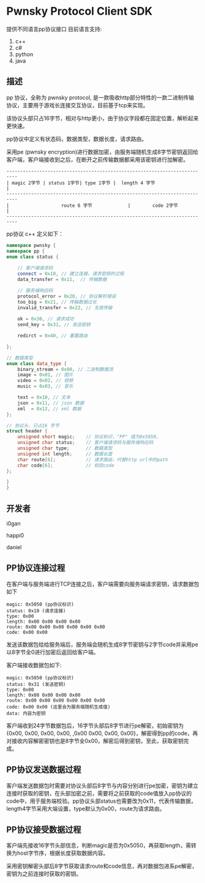 # Pwnsky Protocol Client SDK

提供不同语言pp协议接口
目前语言支持:

1. c++
2. c#
3. python
4. java

## 描述

pp 协议，全称为 pwnsky protocol, 是一款吸收http部分特性的一款二进制传输协议，主要用于游戏长连接交互协议，目前基于tcp来实现。

该协议头部只占16字节，相对与http更小，由于协议字段都在固定位置，解析起来更快速。

pp协议中定义有状态码，数据类型，数据长度，请求路由。

采用pe (pwnsky encryption)进行数据加密，由服务端随机生成8字节密钥返回给客户端，客户端接收到之后，在断开之前传输数据都采用该密钥进行加解密。

```
--------------------------------------------------------------------------
| magic 2字节 | status 1字节| type 1字节 |  length 4 字节                  |
--------------------------------------------------------------------------
|                   route 6 字节             |        code 2字节          |
--------------------------------------------------------------------------
```



pp协议 c++ 定义如下：

```cpp
namespace pwnsky {
namespace pp {
enum class status {
    
    // 客户端请求码
    connect = 0x10, // 建立连接，请求密钥的过程
    data_transfer = 0x11,  // 传输数据

    // 服务端响应码
    protocol_error = 0x20, // 协议解析错误
    too_big = 0x21, // 传输数据过长
    invalid_transfer = 0x22, // 无效传输
    
    ok = 0x30, // 请求成功
    send_key = 0x31, // 发送密钥

    redirct = 0x40, // 重置路由

};

// 数据类型
enum class data_type {
    binary_stream = 0x00, // 二进制数据流
    image = 0x01, // 图片
    video = 0x02, // 视频
    music = 0x03, // 音乐

    text = 0x10, // 文本
    json = 0x11, // json 数据
    xml  = 0x12, // xml 数据
};

// 协议头，只占16 字节
struct header {
    unsigned short magic;    // 协议标识，"PP" 值为0x5050,
    unsigned char status;    // 客户端请求码与服务端响应码
    unsigned char type;      // 数据类型
    unsigned int length;     // 数据长度
    char route[6];           // 请求路由，代替http url中的path
    char code[6];            // 校验code
};

}
}
```



## 开发者

i0gan

happi0

daniel



## PP协议连接过程

在客户端与服务端进行TCP连接之后，客户端需要向服务端请求密钥，请求数据包如下

```
magic: 0x5050 (pp协议标识)
status: 0x10 (请求连接)
type: 0x00
length: 0x00 0x00 0x00 0x00
route: 0x00 0x00 0x00 0x00 0x00 0x00
code: 0x00 0x00
```



发送该数据包给给服务端后，服务端会随机生成8字节密钥与2字节code并采用pe以8字节全0进行加密后返回给客户端。

客户端接收数据包如下:

```
magic: 0x5050 (pp协议标识)
status: 0x31 (发送密钥)
type: 0x00
length: 0x08 0x00 0x00 0x00
route: 0x00 0x00 0x00 0x00 0x00 0x00
code: 0x00 0x00 (这里会为服务端随机生成值)
data: 内容为密钥
```



客户端收到24字节数据包后，16字节头部后8字节进行pe解密，初始密钥为{0x00, 0x00, 0x00, 0x00, ,0x00 0x00, 0x00, 0x00}，解密得到pp的code，再对接收内容解密密钥也是8字节全0x00，解密后得到密钥，至此，获取密钥完成。



## PP协议发送数据过程

客户端发送数据包时需要对协议头部后8字节与内容分别进行pe加密，密钥为建立连接时获取的密钥，在头部加密之前，需要将之前获取的code值放入pp协议的code中，用于服务端校验。pp协议头部status也需要改为0x11，代表传输数据，length4字节采用大端设置，type默认为0x00，route为请求路由。





## PP协议接受数据过程

客户端先接收16字节头部信息，判断magic是否为0x5050，再获取length，需转换为host字节序，根据长度获取数据内容。

采用密钥解密头部后8字节获取请求route和code信息，再对数据包进系pe解密，密钥为之前连接时获取的密钥。

